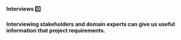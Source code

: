 <link rel="stylesheet" href="{{baseUrl}}/css/textbook.css">

<div class="website-content">

<div id="title">

#### Interviews :one:

</div>

<div id="body">

**Interviewing stakeholders and <trigger for="pop:interviews-domainExpert">domain experts</trigger> can give us useful information that project requirements.** 

<popover id="pop:interviews-domainExpert" title="" placement="top">
  <div slot="content">
    <include src="../../common/definitions.md#def-domain-expert" />
  </div>
</popover>

</div>

<div id="extras">
</div>

</div>
